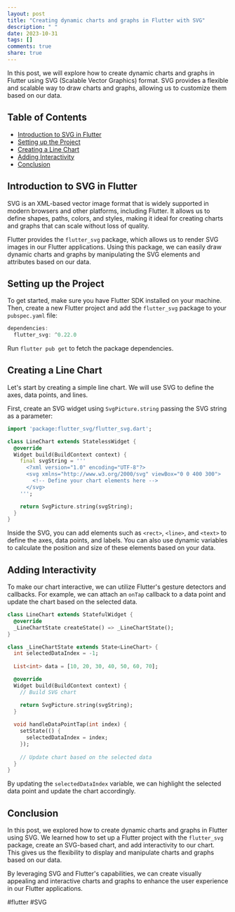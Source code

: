 ```yaml
---
layout: post
title: "Creating dynamic charts and graphs in Flutter with SVG"
description: " "
date: 2023-10-31
tags: []
comments: true
share: true
---
```


In this post, we will explore how to create dynamic charts and graphs in Flutter using SVG (Scalable Vector Graphics) format. SVG provides a flexible and scalable way to draw charts and graphs, allowing us to customize them based on our data.

## Table of Contents
- [Introduction to SVG in Flutter](#introduction-to-svg-in-flutter)
- [Setting up the Project](#setting-up-the-project)
- [Creating a Line Chart](#creating-a-line-chart)
- [Adding Interactivity](#adding-interactivity)
- [Conclusion](#conclusion)

## Introduction to SVG in Flutter

SVG is an XML-based vector image format that is widely supported in modern browsers and other platforms, including Flutter. It allows us to define shapes, paths, colors, and styles, making it ideal for creating charts and graphs that can scale without loss of quality.

Flutter provides the `flutter_svg` package, which allows us to render SVG images in our Flutter applications. Using this package, we can easily draw dynamic charts and graphs by manipulating the SVG elements and attributes based on our data.

## Setting up the Project

To get started, make sure you have Flutter SDK installed on your machine. Then, create a new Flutter project and add the `flutter_svg` package to your `pubspec.yaml` file:

```dart
dependencies:
  flutter_svg: ^0.22.0
```

Run `flutter pub get` to fetch the package dependencies.

## Creating a Line Chart

Let's start by creating a simple line chart. We will use SVG to define the axes, data points, and lines.

First, create an SVG widget using `SvgPicture.string` passing the SVG string as a parameter:

```dart
import 'package:flutter_svg/flutter_svg.dart';

class LineChart extends StatelessWidget {
  @override
  Widget build(BuildContext context) {
    final svgString = '''
      <?xml version="1.0" encoding="UTF-8"?>
      <svg xmlns="http://www.w3.org/2000/svg" viewBox="0 0 400 300">
        <!-- Define your chart elements here -->
      </svg>
    ''';

    return SvgPicture.string(svgString);
  }
}
```

Inside the SVG, you can add elements such as `<rect>`, `<line>`, and `<text>` to define the axes, data points, and labels. You can also use dynamic variables to calculate the position and size of these elements based on your data.

## Adding Interactivity

To make our chart interactive, we can utilize Flutter's gesture detectors and callbacks. For example, we can attach an `onTap` callback to a data point and update the chart based on the selected data.

```dart
class LineChart extends StatefulWidget {
  @override
  _LineChartState createState() => _LineChartState();
}

class _LineChartState extends State<LineChart> {
  int selectedDataIndex = -1;
  
  List<int> data = [10, 20, 30, 40, 50, 60, 70];

  @override
  Widget build(BuildContext context) {
    // Build SVG chart

    return SvgPicture.string(svgString);
  }
  
  void handleDataPointTap(int index) {
    setState(() {
      selectedDataIndex = index;
    });
    
    // Update chart based on the selected data
  }
}
```

By updating the `selectedDataIndex` variable, we can highlight the selected data point and update the chart accordingly.

## Conclusion

In this post, we explored how to create dynamic charts and graphs in Flutter using SVG. We learned how to set up a Flutter project with the `flutter_svg` package, create an SVG-based chart, and add interactivity to our chart. This gives us the flexibility to display and manipulate charts and graphs based on our data.

By leveraging SVG and Flutter's capabilities, we can create visually appealing and interactive charts and graphs to enhance the user experience in our Flutter applications.

#flutter #SVG